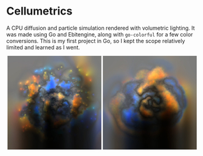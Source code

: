 # Cellumetrics
A CPU diffusion and particle simulation rendered with volumetric lighting. It was made using Go and Ebitengine, along with `go-colorful` for a few color conversions. This is my first project in Go, so I kept the scope relatively limited and learned as I went.
<p align="center">
	<img src="screenshots/starry.png" width=49% />
	<img src="screenshots/smooth.png" width=49% />
</p>
